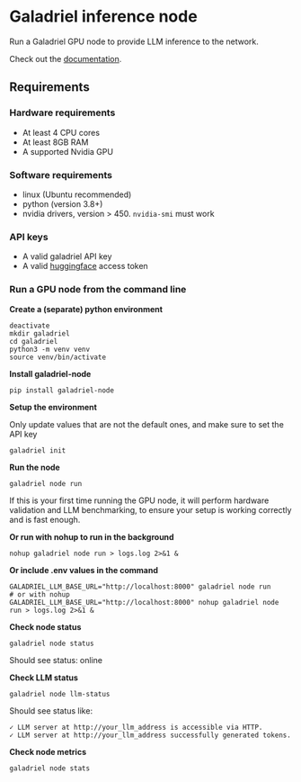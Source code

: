 # Galadriel inference node

Run a Galadriel GPU node to provide LLM inference to the network.

Check out the [documentation](https://galadriel.mintlify.app/).


## Requirements

### Hardware requirements

- At least 4 CPU cores
- At least 8GB RAM
- A supported Nvidia GPU

### Software requirements
- linux (Ubuntu recommended)
- python (version 3.8+)
- nvidia drivers, version > 450. `nvidia-smi` must work

### API keys
- A valid galadriel API key
- A valid [huggingface](https://huggingface.co/) access token

### Run a GPU node from the command line

**Create a (separate) python environment**
```shell
deactivate
mkdir galadriel
cd galadriel
python3 -m venv venv
source venv/bin/activate
```

**Install galadriel-node**
```shell
pip install galadriel-node
```

**Setup the environment**

Only update values that are not the default ones, and make sure to set the API key
```shell
galadriel init
```

**Run the node**
```shell
galadriel node run
```
If this is your first time running the GPU node, it will perform hardware validation and LLM benchmarking, to ensure your setup is working correctly and is fast enough.

**Or run with nohup to run in the background**
```shell
nohup galadriel node run > logs.log 2>&1 &
```

**Or include .env values in the command**
```shell
GALADRIEL_LLM_BASE_URL="http://localhost:8000" galadriel node run
# or with nohup
GALADRIEL_LLM_BASE_URL="http://localhost:8000" nohup galadriel node run > logs.log 2>&1 &
```

**Check node status**
```shell
galadriel node status
```
Should see status: online

**Check LLM status**
```shell
galadriel node llm-status
```
Should see status like:
```
✓ LLM server at http://your_llm_address is accessible via HTTP.
✓ LLM server at http://your_llm_address successfully generated tokens.
```

**Check node metrics**
```shell
galadriel node stats
```
